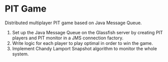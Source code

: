 # PIT Game
Distributed multiplayer PIT game based on Java Message Queue.  

1. Set up the Java Message Queue on the Glassfish server by creating PIT players and PIT monitor in a JMS connection factory.  
2. Write logic for each player to play optimal in order to win the game.
3. Implement Chandy Lamport Snapshot algorithm to monitor the whole system.
